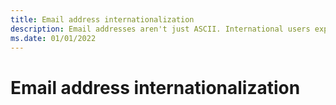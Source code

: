```yaml
---
title: Email address internationalization
description: Email addresses aren't just ASCII. International users expect software to handle email addresses containing international characters.
ms.date: 01/01/2022
---
```


# Email address internationalization
